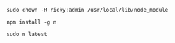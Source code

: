 ```
sudo chown -R ricky:admin /usr/local/lib/node_module
```
```
npm install -g n
```
```
sudo n latest
```